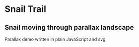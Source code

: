 # Snail Trail

## Snail moving through parallax landscape
Parallax demo written in plain JavaScript and svg

